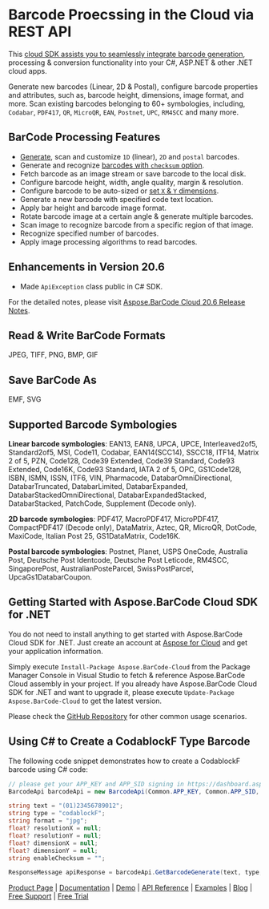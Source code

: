 # Barcode Proecssing in the Cloud via REST API

This [cloud SDK assists you to seamlessly integrate barcode generation](https://products.aspose.cloud/barcode/net), processing & conversion functionality into your C#, ASP.NET & other .NET cloud apps.

Generate new barcodes (Linear, 2D & Postal), configure barcode properties and attributes, such as, barcode height, dimensions, image format, and more. Scan existing barcodes belonging to 60+ symbologies, including, `Codabar`, `PDF417`, `QR`, `MicroQR`, `EAN`, `Postnet`, `UPC`, `RM4SCC` and many more.

## BarCode Processing Features

- [Generate](https://docs.aspose.cloud/display/barcodecloud/Generate%2C+Format+and+Manipulate+a+Barcode+using+Cloud+Storage#Generate,FormatandManipulateaBarcodeusingCloudStorage-SDKExamples), scan and customize `1D` (linear), `2D` and `postal` barcodes.
- Generate and recognize [barcodes with `checksum` option](https://docs.aspose.cloud/display/barcodecloud/Generate%2C+Format+and+Manipulate+a+Barcode+using+Cloud+Storage#Generate,FormatandManipulateaBarcodeusingCloudStorage-GenerateBarcodewithChecksumOption).
- Fetch barcode as an image stream or save barcode to the local disk.
- Configure barcode height, width, angle quality, margin & resolution.
- Configure barcode to be auto-sized or [set `X` & `Y` dimensions](https://docs.aspose.cloud/display/barcodecloud/Generate%2C+Format+and+Manipulate+a+Barcode+using+Cloud+Storage#Generate,FormatandManipulateaBarcodeusingCloudStorage-SetXandYDimensionsofaBarcode).
- Generate a new barcode with specified code text location.
- Apply bar height and barcode image format.
- Rotate barcode image at a certain angle & generate multiple barcodes.
- Scan image to recognize barcode from a specific region of that image.
- Recognize specified number of barcodes.
- Apply image processing algorithms to read barcodes.

## Enhancements in Version 20.6

- Made `ApiException` class public in C# SDK.

For the detailed notes, please visit [Aspose.BarCode Cloud 20.6 Release Notes](https://docs.aspose.cloud/display/barcodecloud/Aspose.BarCode+Cloud+20.6+Release+Notes).

## Read & Write BarCode Formats

JPEG, TIFF, PNG, BMP, GIF

## Save BarCode As

EMF, SVG

## Supported Barcode Symbologies

**Linear barcode symbologies**:
EAN13, EAN8, UPCA, UPCE, Interleaved2of5, Standard2of5, MSI, Code11, Codabar, EAN14(SCC14), SSCC18, ITF14, Matrix 2 of 5, PZN, Code128, Code39 Extended, Code39 Standard, Code93 Extended, Code16K, Code93 Standard, IATA 2 of 5, OPC, GS1Code128, ISBN, ISMN, ISSN, ITF6, VIN, Pharmacode, DatabarOmniDirectional, DatabarTruncated, DatabarLimited, DatabarExpanded, DatabarStackedOmniDirectional, DatabarExpandedStacked, DatabarStacked, PatchCode, Supplement (Decode only).

**2D barcode symbologies**:
PDF417, MacroPDF417, MicroPDF417, CompactPDF417 (Decode only), DataMatrix, Aztec, QR, MicroQR, DotCode, MaxiCode, Italian Post 25, GS1DataMatrix, Code16K.

**Postal barcode symbologies**:
Postnet, Planet, USPS OneCode, Australia Post, Deutsche Post Identcode, Deutsche Post Leticode, RM4SCC, SingaporePost, AustralianPosteParcel, SwissPostParcel, UpcaGs1DatabarCoupon.

## Getting Started with Aspose.BarCode Cloud SDK for .NET

You do not need to install anything to get started with Aspose.BarCode Cloud SDK for .NET. Just create an account at [Aspose for Cloud](https://dashboard.aspose.cloud/#/apps) and get your application information.

Simply execute `Install-Package Aspose.BarCode-Cloud` from the Package Manager Console in Visual Studio to fetch & reference Aspose.BarCode Cloud assembly in your project. If you already have Aspose.BarCode Cloud SDK for .NET and want to upgrade it, please execute `Update-Package Aspose.BarCode-Cloud` to get the latest version.

Please check the [GitHub Repository](https://github.com/aspose-barcode-cloud/aspose-barcode-cloud-dotnet) for other common usage scenarios.

## Using C# to Create a CodablockF Type Barcode

The following code snippet demonstrates how to create a CodablockF barcode using C# code:

```csharp
// please get your APP_KEY and APP_SID signing in https://dashboard.aspose.cloud/#/apps
BarcodeApi barcodeApi = new BarcodeApi(Common.APP_KEY, Common.APP_SID, Common.BASEPATH);

string text = "(01)23456789012";
string type = "codablockF";
string format = "jpg";
float? resolutionX = null;
float? resolutionY = null;
float? dimensionX = null;
float? dimensionY = null;
string enableChecksum = "";

ResponseMessage apiResponse = barcodeApi.GetBarcodeGenerate(text, type, format, resolutionX, resolutionY, dimensionX, dimensionY, enableChecksum);
```

[Product Page](https://products.aspose.cloud/barcode/net) | [Documentation](https://docs.aspose.cloud/display/barcodecloud/Home) | [Demo](https://products.aspose.app/barcode/family) | [API Reference](https://apireference.aspose.cloud/barcode/) | [Examples](https://github.com/aspose-barcode-cloud/aspose-barcode-cloud-dotnet) | [Blog](https://blog.aspose.cloud/category/barcode/) | [Free Support](https://forum.aspose.cloud/c/barcode) | [Free Trial](https://dashboard.aspose.cloud/#/apps)